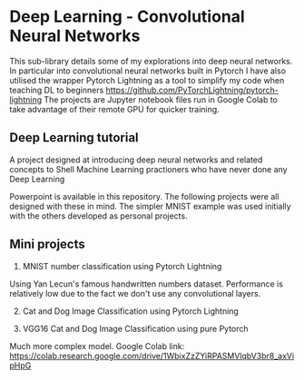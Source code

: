 # Deep Learning - Convolutional Neural Networks

This sub-library details some of my explorations into deep neural networks. In particular into convolutional neural networks built in Pytorch
I have also utilised the wrapper Pytorch Lightning as a tool to simplify my code when teaching DL to beginners https://github.com/PyTorchLightning/pytorch-lightning
The projects are Jupyter notebook files run in Google Colab to take advantage of their remote GPU for quicker training.

## Deep Learning tutorial

A project designed at introducing deep neural networks and related concepts to Shell Machine Learning practioners who have never done any Deep Learning

Powerpoint is available in this repository. The following projects were all designed with these in mind. The simpler MNIST example was used initially with the others developed as personal projects.

## Mini projects

1. MNIST number classification using Pytorch Lightning

Using Yan Lecun's famous handwritten numbers dataset. Performance is relatively low due to the fact we don't use any convolutional        layers.

2. Cat and Dog Image Classification using Pytorch Lightning

3. VGG16 Cat and Dog Image Classification using pure Pytorch

  Much more complex model.
  Google Colab link: https://colab.research.google.com/drive/1WbixZzZYiRPASMVlqbV3br8_axVipHpG

